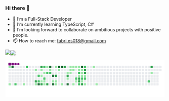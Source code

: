 ### Hi there 👋 
- 🔭 I’m a Full-Stack Developer
- 🌱 I’m currently learning TypeScript, C#
- 👯 I’m looking forward to collaborate on ambitious projects with positive people.
- 📫 How to reach me: fabri.es018@gmail.com
<!--
**faber/faber** is a ✨ _special_ ✨ repository because its `README.md` (this file) appears on your GitHub profile.

Here are some ideas to get you started:

- 🔭 I’m currently working on ...
- 🌱 I’m currently learning ...
- 👯 I’m looking to collaborate on ...
- 🤔 I’m looking for help with ...
- 💬 Ask me about ...
- 📫 How to reach me: ...
- 😄 Pronouns: ...
- ⚡ Fun fact: ...
-->


<a href="https://github.com/anuraghazra/github-readme-stats">
  <img align="left" vertical-align="middle" src="https://github-readme-stats.vercel.app/api?username=fab-rvn&show_icons=true&theme=dracula" />
</a>
<a href="https://github.com/anuraghazra/convoychat">
  <img align="center" src="https://github-readme-stats.vercel.app/api/top-langs/?username=fab-rvn&show_icons=true&theme=dracula" />
</a>
<p></p>
<img src="https://github.com/fab-rvn/fab-rvn/blob/output/github-contribution-grid-snake.gif" />






